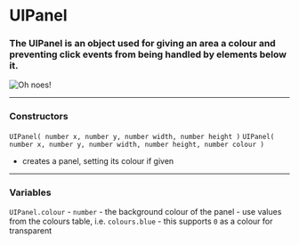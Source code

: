 
# UIPanel

### The UIPanel is an object used for giving an area a colour and preventing click events from being handled by elements below it.

![Oh noes!](http://puu.sh/jGSCi/d8bb638c88.png)

---

### Constructors

`UIPanel( number x, number y, number width, number height )`
`UIPanel( number x, number y, number width, number height, number colour )`

* creates a panel, setting its colour if given

---

### Variables

`UIPanel.colour` - `number`
	- the background colour of the panel
	- use values from the colours table, i.e. `colours.blue`
	- this supports `0` as a colour for transparent
